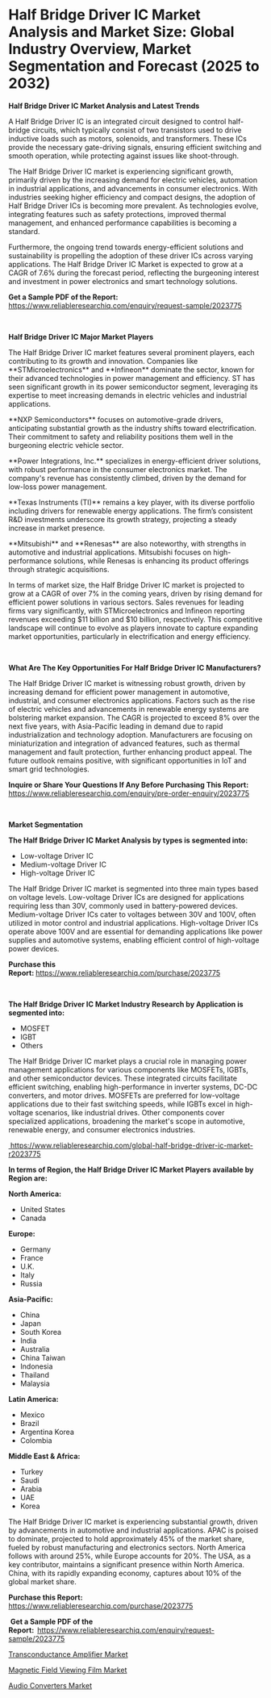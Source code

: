 <p><h1>Half Bridge Driver IC Market Analysis and Market Size: Global Industry Overview, Market Segmentation and Forecast (2025 to 2032)</h1></p><p><strong>Half Bridge Driver IC Market Analysis and Latest Trends</strong></p>
<p><p>A Half Bridge Driver IC is an integrated circuit designed to control half-bridge circuits, which typically consist of two transistors used to drive inductive loads such as motors, solenoids, and transformers. These ICs provide the necessary gate-driving signals, ensuring efficient switching and smooth operation, while protecting against issues like shoot-through. </p><p>The Half Bridge Driver IC market is experiencing significant growth, primarily driven by the increasing demand for electric vehicles, automation in industrial applications, and advancements in consumer electronics. With industries seeking higher efficiency and compact designs, the adoption of Half Bridge Driver ICs is becoming more prevalent. As technologies evolve, integrating features such as safety protections, improved thermal management, and enhanced performance capabilities is becoming a standard. </p><p>Furthermore, the ongoing trend towards energy-efficient solutions and sustainability is propelling the adoption of these driver ICs across varying applications. The Half Bridge Driver IC Market is expected to grow at a CAGR of 7.6% during the forecast period, reflecting the burgeoning interest and investment in power electronics and smart technology solutions.</p></p>
<p><strong>Get a Sample PDF of the Report:&nbsp;</strong> <a href="https://www.reliableresearchiq.com/enquiry/request-sample/2023775?utm_campaign=103&utm_medium=2&utm_source=Github&utm_content=ia&utm_term=12022025&utm_id=half-bridge-driver-ic">https://www.reliableresearchiq.com/enquiry/request-sample/2023775</a></p>
<p>&nbsp;</p>
<p><strong>Half Bridge Driver IC Major Market Players</strong></p>
<p><p>The Half Bridge Driver IC market features several prominent players, each contributing to its growth and innovation. Companies like **STMicroelectronics** and **Infineon** dominate the sector, known for their advanced technologies in power management and efficiency. ST has seen significant growth in its power semiconductor segment, leveraging its expertise to meet increasing demands in electric vehicles and industrial applications.</p><p>**NXP Semiconductors** focuses on automotive-grade drivers, anticipating substantial growth as the industry shifts toward electrification. Their commitment to safety and reliability positions them well in the burgeoning electric vehicle sector. </p><p>**Power Integrations, Inc.** specializes in energy-efficient driver solutions, with robust performance in the consumer electronics market. The company's revenue has consistently climbed, driven by the demand for low-loss power management.</p><p>**Texas Instruments (TI)** remains a key player, with its diverse portfolio including drivers for renewable energy applications. The firm’s consistent R&D investments underscore its growth strategy, projecting a steady increase in market presence.</p><p>**Mitsubishi** and **Renesas** are also noteworthy, with strengths in automotive and industrial applications. Mitsubishi focuses on high-performance solutions, while Renesas is enhancing its product offerings through strategic acquisitions.</p><p>In terms of market size, the Half Bridge Driver IC market is projected to grow at a CAGR of over 7% in the coming years, driven by rising demand for efficient power solutions in various sectors. Sales revenues for leading firms vary significantly, with STMicroelectronics and Infineon reporting revenues exceeding $11 billion and $10 billion, respectively. This competitive landscape will continue to evolve as players innovate to capture expanding market opportunities, particularly in electrification and energy efficiency.</p></p>
<p>&nbsp;</p>
<p><strong>What Are The Key Opportunities For Half Bridge Driver IC Manufacturers?</strong></p>
<p><p>The Half Bridge Driver IC market is witnessing robust growth, driven by increasing demand for efficient power management in automotive, industrial, and consumer electronics applications. Factors such as the rise of electric vehicles and advancements in renewable energy systems are bolstering market expansion. The CAGR is projected to exceed 8% over the next five years, with Asia-Pacific leading in demand due to rapid industrialization and technology adoption. Manufacturers are focusing on miniaturization and integration of advanced features, such as thermal management and fault protection, further enhancing product appeal. The future outlook remains positive, with significant opportunities in IoT and smart grid technologies.</p></p>
<p><strong>Inquire or Share Your Questions If Any Before Purchasing This Report:</strong> <a href="https://www.reliableresearchiq.com/enquiry/pre-order-enquiry/2023775?utm_campaign=103&utm_medium=2&utm_source=Github&utm_content=ia&utm_term=12022025&utm_id=half-bridge-driver-ic">https://www.reliableresearchiq.com/enquiry/pre-order-enquiry/2023775</a></p>
<p>&nbsp;</p>
<p><strong>Market Segmentation</strong></p>
<p><strong>The Half Bridge Driver IC Market Analysis by types is segmented into:</strong></p>
<p><ul><li>Low-voltage Driver IC</li><li>Medium-voltage Driver IC</li><li>High-voltage Driver IC</li></ul></p>
<p><p>The Half Bridge Driver IC market is segmented into three main types based on voltage levels. Low-voltage Driver ICs are designed for applications requiring less than 30V, commonly used in battery-powered devices. Medium-voltage Driver ICs cater to voltages between 30V and 100V, often utilized in motor control and industrial applications. High-voltage Driver ICs operate above 100V and are essential for demanding applications like power supplies and automotive systems, enabling efficient control of high-voltage power devices.</p></p>
<p><strong>Purchase this Report:&nbsp;</strong><a href="https://www.reliableresearchiq.com/purchase/2023775?utm_campaign=103&utm_medium=2&utm_source=Github&utm_content=ia&utm_term=12022025&utm_id=half-bridge-driver-ic">https://www.reliableresearchiq.com/purchase/2023775</a></p>
<p>&nbsp;</p>
<p><strong>The Half Bridge Driver IC Market Industry Research by Application is segmented into:</strong></p>
<p><ul><li>MOSFET</li><li>IGBT</li><li>Others</li></ul></p>
<p><p>The Half Bridge Driver IC market plays a crucial role in managing power management applications for various components like MOSFETs, IGBTs, and other semiconductor devices. These integrated circuits facilitate efficient switching, enabling high-performance in inverter systems, DC-DC converters, and motor drives. MOSFETs are preferred for low-voltage applications due to their fast switching speeds, while IGBTs excel in high-voltage scenarios, like industrial drives. Other components cover specialized applications, broadening the market's scope in automotive, renewable energy, and consumer electronics industries.</p></p>
<p><a href="https://www.reliableresearchiq.com/global-half-bridge-driver-ic-market-r2023775?utm_campaign=103&utm_medium=2&utm_source=Github&utm_content=ia&utm_term=12022025&utm_id=half-bridge-driver-ic">&nbsp;https://www.reliableresearchiq.com/global-half-bridge-driver-ic-market-r2023775</a></p>
<p><strong>In terms of Region, the Half Bridge Driver IC Market Players available by Region are:</strong></p>
<p>
    <p> <strong> North America: </strong>
        <ul>
            <li>United States</li>
            <li>Canada</li>
        </ul>
        </p> 
    <p> <strong> Europe: </strong>
        <ul>
            <li>Germany</li>
            <li>France</li>
            <li>U.K.</li>
            <li>Italy</li>
            <li>Russia</li>
        </ul>
        </p> 
    <p> <strong> Asia-Pacific: </strong>
        <ul>
            <li>China</li>
            <li>Japan</li>
            <li>South Korea</li>
            <li>India</li>
            <li>Australia</li>
            <li>China Taiwan</li>
            <li>Indonesia</li>
            <li>Thailand</li>
            <li>Malaysia</li>
        </ul>
        </p> 
    <p> <strong> Latin America: </strong>
        <ul>
            <li>Mexico</li>
            <li>Brazil</li>
            <li>Argentina Korea</li>
            <li>Colombia</li>
        </ul>
        </p> 
    <p> <strong> Middle East & Africa: </strong>
        <ul>
            <li>Turkey</li>
            <li>Saudi</li>
            <li>Arabia</li>
            <li>UAE</li>
            <li>Korea</li>
        </ul>
    </p>
    </p>
<p><p>The Half Bridge Driver IC market is experiencing substantial growth, driven by advancements in automotive and industrial applications. APAC is poised to dominate, projected to hold approximately 45% of the market share, fueled by robust manufacturing and electronics sectors. North America follows with around 25%, while Europe accounts for 20%. The USA, as a key contributor, maintains a significant presence within North America. China, with its rapidly expanding economy, captures about 10% of the global market share.</p></p>
<p><strong>Purchase this Report: </strong><a href="https://www.reliableresearchiq.com/purchase/2023775?utm_campaign=103&utm_medium=2&utm_source=Github&utm_content=ia&utm_term=12022025&utm_id=half-bridge-driver-ic">https://www.reliableresearchiq.com/purchase/2023775</a></p>
<p>&nbsp;<strong>Get a Sample PDF of the Report:&nbsp;&nbsp;</strong><a href="https://www.reliableresearchiq.com/enquiry/request-sample/2023775?utm_campaign=103&utm_medium=2&utm_source=Github&utm_content=ia&utm_term=12022025&utm_id=half-bridge-driver-ic">https://www.reliableresearchiq.com/enquiry/request-sample/2023775</a></p>
<p><strong></strong></p>
<p><p><a href="https://github.com/usraceby/Market-Research-Report-List-1/blob/main/transconductance-amplifier-market.md?utm_campaign=103&utm_medium=2&utm_source=Github&utm_content=ia&utm_term=12022025&utm_id=half-bridge-driver-ic">Transconductance Amplifier Market</a></p><p><a href="https://github.com/sveenszuchbz/Market-Research-Report-List-1/blob/main/magnetic-field-viewing-film-market.md?utm_campaign=103&utm_medium=2&utm_source=Github&utm_content=ia&utm_term=12022025&utm_id=half-bridge-driver-ic">Magnetic Field Viewing Film Market</a></p><p><a href="https://github.com/shamstirroc7/Market-Research-Report-List-1/blob/main/audio-converters-market.md?utm_campaign=103&utm_medium=2&utm_source=Github&utm_content=ia&utm_term=12022025&utm_id=half-bridge-driver-ic">Audio Converters Market</a></p></p>